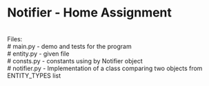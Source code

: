 # Notifier - Home Assignment
<br />
Files:
  <br />  # main.py - demo and tests for the program 
  <br />  # entity.py - given file
  <br />  # consts.py - constants using by Notifier object
  <br />  # notifier.py - Implementation of a class comparing two objects from ENTITY_TYPES list

